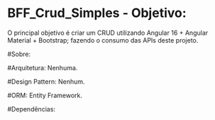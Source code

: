 # BFF_Crud_Simples - Objetivo:

O principal objetivo é criar um CRUD utilizando Angular 16 + Angular Material + Bootstrap; fazendo o consumo das APIs deste projeto.

#Sobre:

#Arquitetura: 
Nenhuma.

#Design Pattern: 
Nenhum.

#ORM: 
Entity Framework.

#Dependências: 
<PackageReference Include="EntityFramework" Version="6.4.4" />
<PackageReference Include="Microsoft.AspNetCore.Mvc.NewtonsoftJson" Version="6.0.0" />
<PackageReference Include="Microsoft.EntityFrameworkCore" Version="7.0.1" />
<PackageReference Include="Microsoft.EntityFrameworkCore.SqlServer" Version="7.0.1" />
<PackageReference Include="Microsoft.EntityFrameworkCore.Tools" Version="7.0.1">

